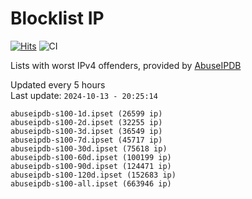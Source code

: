 # Blocklist IP

[![Hits](https://hits.seeyoufarm.com/api/count/incr/badge.svg?url=https%3A%2F%2Fgithub.com%2Fborestad%2Fblocklist-ip%2F&count_bg=%2379C83D&title_bg=%23555555&icon=&icon_color=%23E7E7E7&title=hits&edge_flat=false)](https://hits.seeyoufarm.com)  ![CI](https://img.shields.io/github/workflow/status/borestad/blocklist-ip/CI?style=flat-square)

Lists with worst IPv4 offenders, provided by [AbuseIPDB](https://www.abuseipdb.com/)

<!-- FOOTER-PLACEHOLDER -->
Updated every 5 hours<br>
Last update: `2024-10-13 - 20:25:14`
```
abuseipdb-s100-1d.ipset (26599 ip)
abuseipdb-s100-2d.ipset (32255 ip)
abuseipdb-s100-3d.ipset (36549 ip)
abuseipdb-s100-7d.ipset (45717 ip)
abuseipdb-s100-30d.ipset (75618 ip)
abuseipdb-s100-60d.ipset (100199 ip)
abuseipdb-s100-90d.ipset (124471 ip)
abuseipdb-s100-120d.ipset (152683 ip)
abuseipdb-s100-all.ipset (663946 ip)
```
